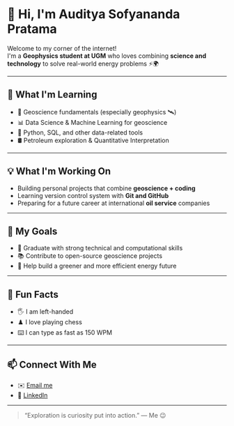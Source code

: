 # 👋 Hi, I'm Auditya Sofyananda Pratama

Welcome to my corner of the internet!  
I'm a **Geophysics student at UGM** who loves combining **science and technology** to solve real-world energy problems ⚡🌍

---

## 🧠 What I'm Learning

- 🌋 Geoscience fundamentals (especially geophysics 🛰️)
- 📊 Data Science & Machine Learning for geoscience
- 🐍 Python, SQL, and other data-related tools
- 🛢️ Petroleum exploration & Quantitative Interpretation

---

## 💡 What I'm Working On

- Building personal projects that combine **geoscience + coding**
- Learning version control system with **Git and GitHub**
- Preparing for a future career at international **oil service** companies  

---

## 🎯 My Goals

- 🥇 Graduate with strong technical and computational skills  
- 📚 Contribute to open-source geoscience projects  
- 🌱 Help build a greener and more efficient energy future

---

## 🌟 Fun Facts

- 🖐️ I am left-handed
- ♟️ I love playing chess
- ⌨️ I can type as fast as 150 WPM

---

## 📫 Connect With Me

- ✉️ [Email me](mailto:audityasp@gmail.com)
- 💼 [LinkedIn](https://www.linkedin.com/in/audityasp/)

---

> “Exploration is curiosity put into action.” — Me 😉
